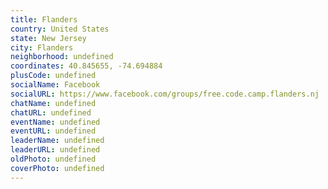 ```yaml
---
title: Flanders
country: United States
state: New Jersey
city: Flanders
neighborhood: undefined
coordinates: 40.845655, -74.694884
plusCode: undefined
socialName: Facebook
socialURL: https://www.facebook.com/groups/free.code.camp.flanders.nj
chatName: undefined
chatURL: undefined
eventName: undefined
eventURL: undefined
leaderName: undefined
leaderURL: undefined
oldPhoto: undefined
coverPhoto: undefined
---
```

